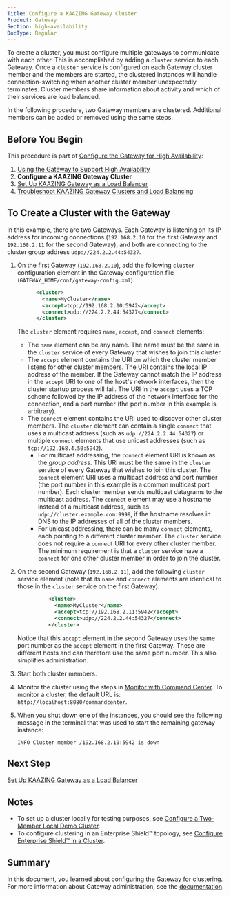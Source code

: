 ```yaml
---
Title: Configure a KAAZING Gateway Cluster
Product: Gateway
Section: high-availability
DocType: Regular
---
```


To create a cluster, you must configure multiple gateways to communicate with each other. This is accomplished by adding a `cluster` service to each Gateway. Once a `cluster` service is configured on each Gateway cluster member and the members are started, the clustered instances will handle connection-switching when another cluster member unexpectedly terminates. Cluster members share information about activity and which of their services are load balanced.

In the following procedure, two Gateway members are clustered. Additional members can be added or removed using the same steps.

Before You Begin
----------------

This procedure is part of [Configure the Gateway for High Availability](o_high_availability.md):

1.  [Using the Gateway to Support High Availability](u_high_availability.md)
2.  **Configure a KAAZING Gateway Cluster**
3.  [Set Up KAAZING Gateway as a Load Balancer](p_high_availability_loadbalance.md)
4.  [Troubleshoot KAAZING Gateway Clusters and Load Balancing](../troubleshooting/p_troubleshoot_high_availability.md)

To Create a Cluster with the Gateway
----------------------------------------------------------------------------

In this example, there are two Gateways. Each Gateway is listening on its IP address for incoming connections (`192.168.2.10` for the first Gateway and `192.168.2.11` for the second Gateway), and both are connecting to the cluster group address `udp://224.2.2.44:54327`.

1.  On the first Gateway (`192.168.2.10`), add the following `cluster` configuration element in the Gateway configuration file (`GATEWAY_HOME/conf/gateway-config.xml`).

    ``` xml
          <cluster>
            <name>MyCluster</name>
            <accept>tcp://192.168.2.10:5942</accept>
            <connect>udp://224.2.2.44:54327</connect>
          </cluster>
    ```

    The `cluster` element requires `name`, `accept`, and `connect` elements:

    -   The `name` element can be any name. The name must be the same in the `cluster` service of every Gateway that wishes to join this cluster.
    -   The `accept` element contains the URI on which the cluster member listens for other cluster members. The URI contains the local IP address of the member. If the Gateway cannot match the IP address in the `accept` URI to one of the host's network interfaces, then the cluster startup process will fail.
         The URI in the `accept` uses a TCP scheme followed by the IP address of the network interface for the connection, and a port number (the port number in this example is arbitrary).
    -   The `connect` element contains the URI used to discover other cluster members. The `cluster` element can contain a single `connect` that uses a multicast address (such as `udp://224.2.2.44:54327`) or multiple `connect` elements that use unicast addresses (such as `tcp://192.168.4.50:5942`).
        -   For multicast addressing, the `connect` element URI is known as the *group address*. This URI must be the same in the `cluster` service of every Gateway that wishes to join this cluster. The `connect` element URI uses a multicast address and port number (the port number in this example is a common multicast port number). Each cluster member sends multicast datagrams to the multicast address. The `connect` element may use a hostname instead of a multicast address, such as `udp://cluster.example.com:9999`, if the hostname resolves in DNS to the IP addresses of all of the cluster members.
        -   For unicast addressing, there can be many `connect` elements, each pointing to a different cluster member. The `cluster` service does not require a `connect` URI for every other cluster member. The minimum requirement is that a `cluster` service have a `connect` for one other cluster member in order to join the cluster.

2.  On the second Gateway (`192.168.2.11`), add the following `cluster` service element (note that its `name` and `connect` elements are identical to those in the `cluster` service on the first Gateway).

    ``` xml
              <cluster>
                <name>MyCluster</name>
                <accept>tcp://192.168.2.11:5942</accept>
                <connect>udp://224.2.2.44:54327</connect>
              </cluster>
    ```

    Notice that this `accept` element in the second Gateway uses the same port number as the `accept` element in the first Gateway. These are different hosts and can therefore use the same port number. This also simplifies administration.

3.  Start both cluster members.
4.  Monitor the cluster using the steps in [Monitor with Command Center](../management/p_monitor_cc.md). To monitor a cluster, the default URL is: `http://localhost:8080/commandcenter`.
5.  When you shut down one of the instances, you should see the following message in the terminal that was used to start the remaining gateway instance:

    ```
    INFO Cluster member /192.168.2.10:5942 is down
    ```

Next Step
---------

[Set Up KAAZING Gateway as a Load Balancer](p_high_availability_loadbalance.md)

Notes
-----

-   To set up a cluster locally for testing purposes, see [Configure a Two-Member Local Demo Cluster](../high-availability/u_high_availability.md#configure-a-two-member-local-demo-cluster).
-   To configure clustering in an Enterprise Shield™ topology, see [Configure Enterprise Shield™ in a Cluster](../enterprise-shield/p_enterprise_shield_cluster.md).

Summary
-----------------------------

In this document, you learned about configuring the Gateway for clustering. For more information about Gateway administration, see the [documentation](../index.md).
